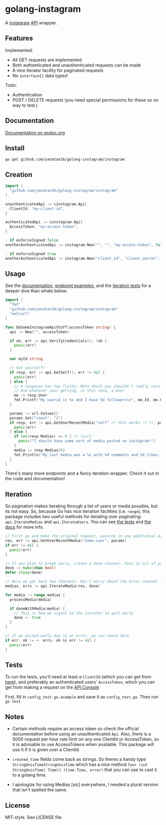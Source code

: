 # golang-instagram

A [instagram](http://instagram.com) [API](http://instagram.com/developer) wrapper.

## Features

Implemented:

- All GET requests are implemented
- Both authenticated and unauthenticated requests can be made
- A nice iterator facility for paginated requests
- No `interface{}` data types!

Todo:

- Authentication
- POST / DELETE requests (you need special permissions for these so no way to test.)

## Documentation

[Documentation on godoc.org](http://godoc.org/github.com/yanatan16/golang-instagram/instagram)

## Install

```
go get github.com/yanatan16/golang-instagram/instagram
```

## Creation

```go
import (
  "github.com/yanatan16/golang-instagram/instagram"
)

unauthenticatedApi := &instagram.Api{
  ClientId: "my-client-id",
}

authenticatedApi := &instagram.Api{
  AccessToken: "my-access-token",
}

- if enforceSigned false
anotherAuthenticatedApi := instagram.New("", "", "my-access-token", false)

- if enforceSigned true
anotherAuthenticatedApi := instagram.New("client_id", "client_secret", "my-access-token", false)

```

## Usage

See the [documentation](http://godoc.org/github.com/yanatan16/golang-instagram/instagram), [endpoint examples](https://github.com/yanatan16/golang-instagram/blob/master/instagram/example_test.go), and the [iteration tests](https://github.com/yanatan16/golang-instagram/blob/master/instagram/iterate_test.go) for a deeper dive than whats below.

```go
import (
  "fmt"
  "github.com/yanatan16/golang-instagram/instagram"
  "net/url"
)

func DoSomeInstagramApiStuff(accessToken string) {
  api := New("", accessToken)

  if ok, err := api.VerifyCredentials(); !ok {
    panic(err)
  }

  var myId string

  // Get yourself!
  if resp, err := api.GetSelf(); err != nil {
    panic(err)
  } else {
    // A response has two fields: Meta which you shouldn't really care about
    // And whatever your getting, in this case, a User
    me := resp.User
    fmt.Printf("My userid is %s and I have %d followers\n", me.Id, me.Counts.FollowedBy)
  }

  params := url.Values{}
  params.Set("count", "1")
  if resp, err := api.GetUserRecentMedia("self" /* this works :) */, params); err != nil {
    panic(err)
  } else {
    if len(resp.Medias) == 0 { // [sic]
      panic("I should have some sort of media posted on instagram!")
    }
    media := resp.Medias[0]
    fmt.Println("My last media was a %s with %d comments and %d likes. (url: %s)\n", media.Type, media.Comments.Count, media.Like.Count, media.Link)
  }
}
```

There's many more endpoints and a fancy iteration wrapper. Check it out in the code and documentation!

## Iteration

So pagination makes iterating through a list of users or media possible, but its not easy. So, because Go has nice iteration facilities (i.e. `range`), this package includes two useful methods for iterating over paginating: `api.IterateMedias` and `api.IterateUsers`. You can see [the tests](https://github.com/yanatan16/golang-instagram/blob/master/instagram/iterate_test.go) and [the docs](http://godoc.org/github.com/yanatan16/golang-instagram/instagram/#Api.IterateMedia) for more info.

```go
// First go and make the original request, passing in any additional parameters you need
res, err := api.GetUserRecentMedia("some-user", params)
if err != nil {
  panic(err)
}

// If you plan to break early, create a done channel. Pass in nil if you plan to exhaust the pagination
done := make(chan bool)
defer close(done)

// Here we get back two channels. Don't worry about the error channel for now
medias, errs := api.IterateMedia(res, done)

for media := range medias {
  processMedia(media)

  if doneWithMedia(media) {
    // This is how we signal to the iterator to quit early
    done <- true
  }
}

// If we exited early due to an error, we can check here
if err, ok := <- errs; ok && err != nil {
  panic(err)
}
```

## Tests

To run the tests, you'll need at least a `ClientId` (which you can get from [here](http://instagram.com/developer/clients/manage/)), and preferably an authenticated users' `AccessToken`, which you can get from making a request on the [API Console](http://instagram.com/developer/api-console/)

First, fill in `config_test.go.example` and save it as `config_test.go`. Then run `go test`

## Notes

- Certain methods require an access token so check the official documentation before using an unauthenticated `Api`. Also, there is a 5000 request per hour rate limit on any one ClientId or AccessToken, so it is advisable to use AccessTokens when available. This package will use it if it is given over a ClientId.

- `created_time` fields come back as strings. So theres a handy type `StringUnixTimeStringUnixTime` which has a nice method `func (sut StringUnixTime) Time() (time.Time, error)` that you can use to cast it to a golang time.
- I apologize for using Medias [sic] everywhere, I needed a plural version that isn't spelled the same.

## License

MIT-style. See LICENSE file.

